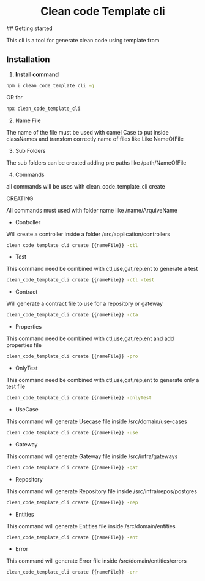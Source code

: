 
<!-- markdownlint-configure-file {
  "MD013": {
    "code_blocks": false,
    "tables": false
  },
  "MD033": false,
  "MD041": false
} -->

<div align="center">

# Clean code Template cli

</div>
## Getting started

This cli is a tool for generate clean code using template from


## Installation


1. **Install command**

```sh
npm i clean_code_template_cli -g
```
OR for
```sh
npx clean_code_template_cli
```

2. Name File

The name of the file must be used with camel Case to put inside classNames and transfom correctly name of files like Like NameOfFile

3. Sub Folders

The sub folders can be created adding pre paths like /path/NameOfFile

4. Commands

all commands will be uses with  clean_code_template_cli create

CREATING

All commands must used with folder name like /name/ArquiveName

 - Controller

Will create a controller inside a folder /src/application/controllers

```sh
clean_code_template_cli create {{nameFile}} -ctl
```
 - Test

This command need be combined with ctl,use,gat,rep,ent to generate a test
```sh
clean_code_template_cli create {{nameFile}} -ctl -test
```
- Contract

Will generate a contract file to use for a repository or gateway
```sh
clean_code_template_cli create {{nameFile}} -cta
```
- Properties

This command need be combined with ctl,use,gat,rep,ent and add properties file

```sh
clean_code_template_cli create {{nameFile}} -pro
```
- OnlyTest

This command need be combined with ctl,use,gat,rep,ent to generate only a test file

```sh
clean_code_template_cli create {{nameFile}} -onlyTest
```
- UseCase

This command will generate Usecase file inside /src/domain/use-cases

```sh
clean_code_template_cli create {{nameFile}} -use
```
- Gateway

This command will generate Gateway file inside /src/infra/gateways

```sh
clean_code_template_cli create {{nameFile}} -gat
```
- Repository

This command will generate Repository file inside /src/infra/repos/postgres

```sh
clean_code_template_cli create {{nameFile}} -rep
```
- Entities

This command will generate Entities file inside /src/domain/entities

```sh
clean_code_template_cli create {{nameFile}} -ent
```

- Error

This command will generate Error file inside /src/domain/entities/errors

```sh
clean_code_template_cli create {{nameFile}} -err
```

